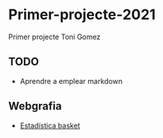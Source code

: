 # Primer-projecte-2021

Primer projecte Toni Gomez

## TODO

- Aprendre a emplear markdown

## Webgrafia

- [Estadística basket](https://www.basketball-reference.com/) 
